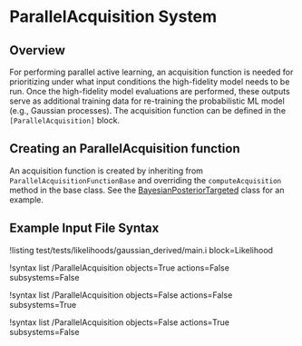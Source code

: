 # ParallelAcquisition System

## Overview

For performing parallel active learning, an acquisition function is needed for prioritizing under what input conditions the high-fidelity model needs to be run. Once the high-fidelity model evaluations are performed, these outputs serve as additional training data for re-training the probabilistic ML model (e.g., Gaussian processes). The acquisition function can be defined in the `[ParallelAcquisition]` block.

## Creating an ParallelAcquisition function

An acquisition function is created by inheriting from `ParallelAcquisitionFunctionBase` and overriding the `computeAcquisition` method in the base class. See the [BayesianPosteriorTargeted](BayesianPosteriorTargeted.md) class for an example.

## Example Input File Syntax

!listing test/tests/likelihoods/gaussian_derived/main.i block=Likelihood

!syntax list /ParallelAcquisition objects=True actions=False subsystems=False

!syntax list /ParallelAcquisition objects=False actions=False subsystems=True

!syntax list /ParallelAcquisition objects=False actions=True subsystems=False
